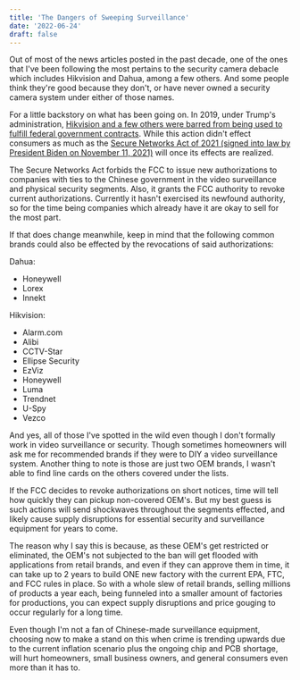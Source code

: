 ```yaml
---
title: 'The Dangers of Sweeping Surveillance'
date: '2022-06-24'
draft: false
---
```


Out of most of the news articles posted in the past decade, one of the ones that I've been following the most pertains to the security camera debacle which includes Hikvision and Dahua, among a few others. And some people think they're good because they don't, or have never owned a security camera system under either of those names.

<!--more-->

For a little backstory on what has been going on. In 2019, under Trump's administration, [Hikvision and a few others were barred from being used to fulfill federal government contracts](https://www.reuters.com/article/us-usa-china-contracting-idINKCN25928Y). While this action didn't effect consumers as much as the [Secure Networks Act of 2021 (signed into law by President Biden on November 11, 2021)](https://www.securityinformed.com/news/hikvision-dahua-require-fcc-equipment-authorisation-co-1508-ga-co-8578-ga-co-14002-ga-co-1564134737-ga.1635837325.html#:~:text=FCC%20in%20U.S.%20Will%20Not,Import%20Products%20Under%20New%20Law&text=The%20Secure%20Networks%20Act%20targets,11%2C%202021.) will once its effects are realized.

The Secure Networks Act forbids the FCC to issue new authorizations to companies with ties to the Chinese government in the video surveillance and physical security segments. Also, it grants the FCC authority to revoke current authorizations. Currently it hasn't exercised its newfound authority, so for the time being companies which already have it are okay to sell for the most part.

If that does change meanwhile, keep in mind that the following common brands could also be effected by the revocations of said authorizations:

Dahua:
* Honeywell
* Lorex
* Innekt

Hikvision:
* Alarm.com
* Alibi
* CCTV-Star
* Ellipse Security
* EzViz
* Honeywell
* Luma
* Trendnet
* U-Spy
* Vezco

And yes, all of those I've spotted in the wild even though I don't formally work in video surveillance or security. Though sometimes homeowners will ask me for recommended brands if they were to DIY a video surveillance system. Another thing to note is those are just two OEM brands, I wasn't able to find line cards on the others covered under the lists.

If the FCC decides to revoke authorizations on short notices, time will tell how quickly they can pickup non-covered OEM's. But my best guess is such actions will send shockwaves throughout the segments effected, and likely cause supply disruptions for essential security and surveillance equipment for years to come.

The reason why I say this is because, as these OEM's get restricted or eliminated, the OEM's not subjected to the ban will get flooded with applications from retail brands, and even if they can approve them in time, it can take up to 2 years to build ONE new factory with the current EPA, FTC, and FCC rules in place. So with a whole slew of retail brands, selling millions of products a year each, being funneled into a smaller amount of factories for productions, you can expect supply disruptions and price gouging to occur regularly for a long time.

Even though I'm not a fan of Chinese-made surveillance equipment, choosing now to make a stand on this when crime is trending upwards due to the current inflation scenario plus the ongoing chip and PCB shortage, will hurt homeowners, small business owners, and general consumers even more than it has to. 